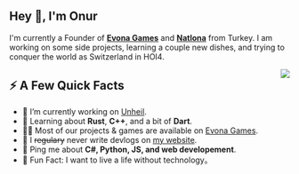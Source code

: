 <h2>Hey 👋, I'm Onur</h2>
<p>I'm currently a Founder of <strong><a href="https://www.evonagames.com/">Evona Games</a></strong> and <strong><a href="https://www.natlona.com/">Natlona</a></strong> from Turkey. I am working on some side projects, learning a couple new dishes, and trying to conquer the world as Switzerland in HOI4.</p>
<img align="right" src="https://media1.giphy.com/media/13HgwGsXF0aiGY/giphy.gif" />
<h2>⚡️ A Few Quick Facts</h2>
<ul>
<li>🔭 I’m currently working on <a href="https://store.steampowered.com/app/2769160/Unheil/">Unheil</a>.</li>
<li>🧐 Learning about <strong>Rust</strong>, <strong>C++</strong>, and a bit of <strong>Dart</strong>.</li>
<li>👨‍💻 Most of our projects & games are available on <a href="https://evonagames.com">Evona Games</a>.</li>
<li>📝 I <del>regulary</del> never write devlogs on <a href="https://evonagames.com">my website</a>.</li>
<li>💬 Ping me about <strong>C#, Python, JS, and web developement</strong>.</li>
<li>🎉 Fun Fact: I want to live a life without technology。</li>
</ul>
